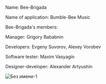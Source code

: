 Name: Bee-Brigada

Name of application: Bumble-Bee Music

Bee-Brigada's members: 

Manager: Grigory Bababnin 

Developers: Evgeny Suvorov, Alexey Vorobev

Software tester: Maxim Vasyagin 

Designer-developer: Alexander Artyushin

![Без имени-1](https://user-images.githubusercontent.com/91207832/166662670-fbf1a2bf-ed17-4b9d-85e7-0992d95423f3.png)
